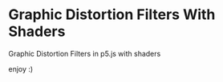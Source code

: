 # Graphic Distortion Filters With Shaders
Graphic Distortion Filters in p5.js with shaders

enjoy :) 


